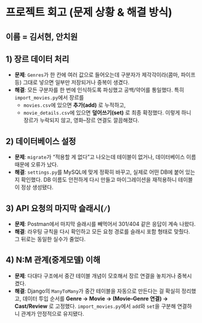 
# 프로젝트 회고 (문제 상황 & 해결 방식)

## 이름 = 김서현, 안치원


## 1) 장르 데이터 처리
- **문제**: `Genres`가 한 칸에 여러 값으로 들어오는데 구분자가 제각각이라(콤마, 파이프 등) 그대로 넣으면 일부만 저장되거나 중복이 생겼다.
- **해결**: 모든 구분자를 한 번에 인식하도록 파싱했고 공백/약어를 통일했다. 특히 `import_movies.py`에서 장르를
  - `movies.csv`에 있으면 **추가(add)** 로 누적하고,
  - `movie_details.csv`에 있으면 **덮어쓰기(set)** 로 최종 확정했다.
  이렇게 하니 장르가 누락되지 않고, 영화–장르 연결도 깔끔해졌다.

## 2) 데이터베이스 설정
- **문제**: `migrate`가 “적용할 게 없다”고 나오는데 테이블이 없거나, 데이터베이스 이름 때문에 오류가 났다.
- **해결**: `settings.py`를 MySQL에 맞게 정확히 바꾸고, 실제로 어떤 DB에 붙어 있는지 확인했다. DB 이름도 안전하게 다시 만들고 마이그레이션을 재적용하니 테이블이 정상 생성됐다.

## 3) API 요청의 마지막 슬래시(`/`)
- **문제**: Postman에서 마지막 슬래시를 빼먹어서 301/404 같은 응답이 계속 나왔다.
- **해결**: 라우팅 규칙을 다시 확인하고 모든 요청 경로를 슬래시 포함 형태로 맞췄다. 그 뒤로는 동일한 실수가 줄었다.

## 4) N:M 관계(중계모델) 이해
- **문제**: 다대다 구조에서 중간 테이블 개념이 모호해서 장르 연결을 놓치거나 중복시켰다.
- **해결**: Django의 `ManyToMany`가 중간 테이블을 자동으로 만든다는 걸 확실히 정리했고, 데이터 투입 순서를
  **Genre → Movie → (Movie–Genre 연결) → Cast/Review** 로 고정했다. `import_movies.py`에서 `add`와 `set`을 구분해 연결하니 관계가 안정적으로 유지됐다.